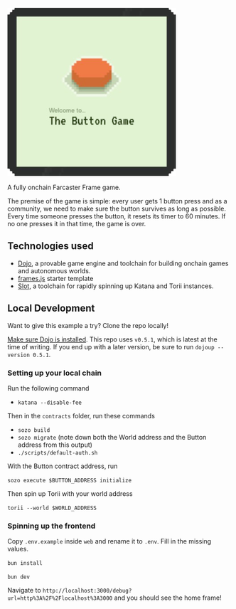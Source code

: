 ![My Image](./button.png)

A fully onchain Farcaster Frame game.

The premise of the game is simple: every user gets 1 button press and as a community, we need to make sure the button survives as long as possible. Every time someone presses the button, it resets its timer to 60 minutes. If no one presses it in that time, the game is over.

## Technologies used

- [Dojo](https://www.dojoengine.org/en/), a provable game engine and toolchain for building onchain games and autonomous worlds.
- [frames.js](https://framesjs.org/) starter template
- [Slot](https://github.com/cartridge-gg/slot), a toolchain for rapidly spinning up Katana and Torii instances.

## Local Development

Want to give this example a try? Clone the repo locally!

[Make sure Dojo is installed](https://book.dojoengine.org/getting-started/quick-start). This repo uses `v0.5.1`, which is latest at the time of writing. If you end up with a later version, be sure to run `dojoup --version 0.5.1`.

### Setting up your local chain

Run the following command

- `katana --disable-fee`

Then in the `contracts` folder, run these commands

- `sozo build`
- `sozo migrate` (note down both the World address and the Button address from this output)
- `./scripts/default-auth.sh`

With the Button contract address, run

`sozo execute $BUTTON_ADDRESS initialize`

Then spin up Torii with your world address

`torii --world $WORLD_ADDRESS`

### Spinning up the frontend

Copy `.env.example` inside `web` and rename it to `.env`. Fill in the missing values.

`bun install`

`bun dev`

Navigate to `http://localhost:3000/debug?url=http%3A%2F%2Flocalhost%3A3000` and you should see the home frame!
